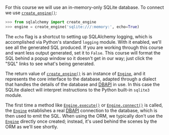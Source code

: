 For this course we will use an in-memory-only SQLite database. To connect we use [`create_engine()`](http://docs.sqlalchemy.org/core/engines.html#sqlalchemy.create_engine "sqlalchemy.create_engine"):
    
```python    
>>> from sqlalchemy import create_engine
>>> engine = create_engine('sqlite:///:memory:', echo=True)
```

The `echo` flag is a shortcut to setting up SQLAlchemy logging, which is accomplished via Python's standard `logging` module. With it enabled, we'll see all the generated SQL produced. If you are working through this course and want less output generated, set it to `False`. This course will format the SQL behind a popup window so it doesn't get in our way; just click the "SQL" links to see what's being generated.

The return value of [`create_engine()`](http://docs.sqlalchemy.org/core/engines.html#sqlalchemy.create_engine "sqlalchemy.create_engine") is an instance of [`Engine`](http://docs.sqlalchemy.org/core/connections.html#sqlalchemy.engine.Engine "sqlalchemy.engine.Engine"), and it represents the core interface to the database, adapted through a dialect that handles the details of the database and [DBAPI](http://docs.sqlalchemy.org/glossary.html#term-dbapi) in use. In this case the SQLite dialect will interpret instructions to the Python built-in `sqlite3` module.

The first time a method like [`Engine.execute()`](http://docs.sqlalchemy.org/core/connections.html#sqlalchemy.engine.Engine.execute "sqlalchemy.engine.Engine.execute") or [`Engine.connect()`](http://docs.sqlalchemy.org/core/connections.html#sqlalchemy.engine.Engine.connect "sqlalchemy.engine.Engine.connect") is called, the [`Engine`](http://docs.sqlalchemy.org/core/connections.html#sqlalchemy.engine.Engine "sqlalchemy.engine.Engine") establishes a real [DBAPI](http://docs.sqlalchemy.org/glossary.html#term-dbapi) connection to the database, which is then used to emit the SQL. When using the ORM, we typically don't use the [`Engine`](http://docs.sqlalchemy.org/core/connections.html#sqlalchemy.engine.Engine "sqlalchemy.engine.Engine") directly once created; instead, it's used behind the scenes by the ORM as we'll see shortly.
